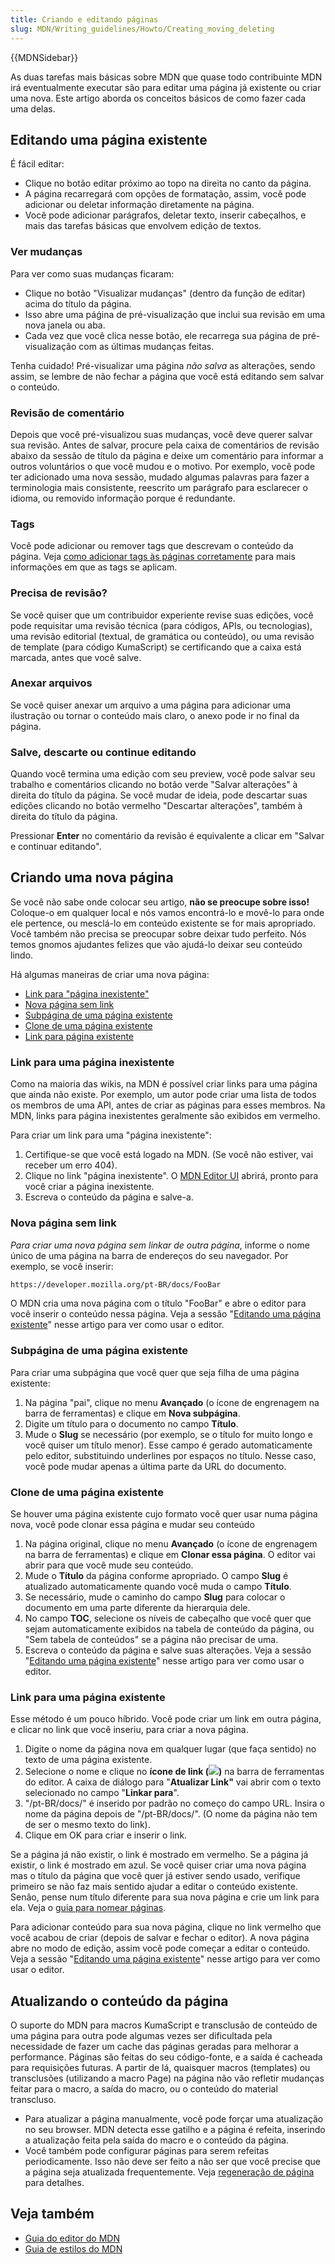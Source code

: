 ```yaml
---
title: Criando e editando páginas
slug: MDN/Writing_guidelines/Howto/Creating_moving_deleting
---
```


{{MDNSidebar}}

As duas tarefas mais básicas sobre MDN que quase todo contribuinte MDN irá eventualmente executar são para editar uma página já existente ou criar uma nova. Este artigo aborda os conceitos básicos de como fazer cada uma delas.

## Editando uma página existente

É fácil editar:

- Clique no botão editar próximo ao topo na direita no canto da página.
- A página recarregará com opções de formatação, assim, você pode adicionar ou deletar informação diretamente na página.
- Você pode adicionar parágrafos, deletar texto, inserir cabeçalhos, e mais das tarefas básicas que envolvem edição de textos.

### Ver mudanças

Para ver como suas mudanças ficaram:

- Clique no botão "Visualizar mudanças" (dentro da função de editar) acima do título da página.
- Isso abre uma páǵina de pré-visualização que inclui sua revisão em uma nova janela ou aba.
- Cada vez que você clica nesse botão, ele recarrega sua página de pré-visualização com as últimas mudanças feitas.

Tenha cuidado! Pré-visualizar uma página _não salva_ as alterações, sendo assim, se lembre de não fechar a página que você está editando sem salvar o conteúdo.

### Revisão de comentário

Depois que você pré-visualizou suas mudanças, você deve querer salvar sua revisão. Antes de salvar, procure pela caixa de comentários de revisão abaixo da sessão de título da página e deixe um comentário para informar a outros voluntários o que você mudou e o motivo. Por exemplo, você pode ter adicionado uma nova sessão, mudado algumas palavras para fazer a terminologia mais consistente, reescrito um parágrafo para esclarecer o idioma, ou removido informação porque é redundante.

### Tags

Você pode adicionar ou remover tags que descrevam o conteúdo da página. Veja [como adicionar tags às páginas corretamente](/pt-BR/docs/MDN/Contribute/guia/Como-marcar-as-paginas-corretamente) para mais informações em que as tags se aplicam.

### Precisa de revisão?

Se você quiser que um contribuidor experiente revise suas edições, você pode requisitar uma revisão técnica (para códigos, APIs, ou tecnologias), uma revisão editorial (textual, de gramática ou conteúdo), ou uma revisão de template (para código KumaScript) se certificando que a caixa está marcada, antes que você salve.

### Anexar arquivos

Se você quiser anexar um arquivo a uma página para adicionar uma ilustração ou tornar o conteúdo mais claro, o anexo pode ir no final da página.

### Salve, descarte ou continue editando

Quando você termina uma edição com seu preview, você pode salvar seu trabalho e comentários clicando no botão verde "Salvar alterações" à direita do título da página. Se você mudar de ideia, pode descartar suas edições clicando no botão vermelho "Descartar alterações", também à direita do título da página.

Pressionar **Enter** no comentário da revisão é equivalente a clicar em "Salvar e continuar editando".

## Criando uma nova página

Se você não sabe onde colocar seu artigo, **não se preocupe sobre isso!** Coloque-o em qualquer local e nós vamos encontrá-lo e movê-lo para onde ele pertence, ou mesclá-lo em conteúdo existente se for mais apropriado. Você também não precisa se preocupar sobre deixar tudo perfeito. Nós temos gnomos ajudantes felizes que vão ajudá-lo deixar seu conteúdo lindo.

Há algumas maneiras de criar uma nova página:

- [Link para "página inexistente"](#link-para-pagina-inexistente)
- [Nova página sem link](#nova-pagina-sem-link)
- [Subpágina de uma página existente](#subpagina-de-uma-pagina-existente)
- [Clone de uma página existente](#clone-de-uma-pagina-existente)
- [Link para página existente](#link-para-uma-pagina-existente)

### Link para uma página inexistente

Como na maioria das wikis, na MDN é possível criar links para uma página que ainda não existe. Por exemplo, um autor pode criar uma lista de todos os membros de uma API, antes de criar as páginas para esses membros. Na MDN, links para página inexistentes geralmente são exibidos em vermelho.

Para criar um link para uma "página inexistente":

1. Certifique-se que você está logado na MDN. (Se você não estiver, vai receber um erro 404).
2. Clique no link "página inexistente". O [MDN Editor UI](/pt-BR/docs/MDN/Contribute/Editor) abrirá, pronto para você criar a página inexistente.
3. Escreva o conteúdo da página e salve-a.

### Nova página sem link

_Para criar uma nova página sem linkar de outra página_, informe o nome único de uma página na barra de endereços do seu navegador. Por exemplo, se você inserir:

```html
https://developer.mozilla.org/pt-BR/docs/FooBar
```

O MDN cria uma nova página com o título "FooBar" e abre o editor para você inserir o conteúdo nessa página. Veja a sessão "[Editando uma página existente](<#Editando uma págia existente>)" nesse artigo para ver como usar o editor.

### Subpágina de uma página existente

Para criar uma subpágina que você quer que seja filha de uma página existente:

1. Na página "pai", clique no menu **Avançado** (o ícone de engrenagem na barra de ferramentas) e clique em **Nova subpágina**.
2. Digite um título para o documento no campo **Título**.
3. Mude o **Slug** se necessário (por exemplo, se o título for muito longo e você quiser um título menor). Esse campo é gerado automaticamente pelo editor, substituindo underlines por espaços no título. Nesse caso, você pode mudar apenas a última parte da URL do documento.

### Clone de uma página existente

Se houver uma página existente cujo formato você quer usar numa página nova, você pode clonar essa página e mudar seu conteúdo

1. Na página original, clique no menu **Avançado** (o ícone de engrenagem na barra de ferramentas) e clique em **Clonar essa página**. O editor vai abrir para que você mude seu conteúdo.
2. Mude o **Título** da página conforme apropriado. O campo **Slug** é atualizado automaticamente quando você muda o campo **Título**.
3. Se necessário, mude o caminho do campo **Slug** para colocar o documento em uma parte diferente da hierarquia dele.
4. No campo **TOC**, selecione os níveis de cabeçalho que você quer que sejam automaticamente exibidos na tabela de conteúdo da página, ou "Sem tabela de conteúdos" se a página não precisar de uma.
5. Escreva o conteúdo da página e salve suas alterações. Veja a sessão "[Editando uma página existente](<#Editando uma págia existente>)" nesse artigo para ver como usar o editor.

### Link para uma página existente

Esse método é um pouco híbrido. Você pode criar um link em outra página, e clicar no link que você inseriu, para criar a nova página.

1. Digite o nome da página nova em qualquer lugar (que faça sentido) no texto de uma página existente.
2. Selecione o nome e clique no **ícone de link (![](/files/3810/link-icon.png))** na barra de ferramentas do editor. A caixa de diálogo para "**Atualizar Link"** vai abrir com o texto selecionado no campo "**Linkar para**".
3. "/pt-BR/docs/" é inserido por padrão no começo do campo URL. Insira o nome da página depois de "/pt-BR/docs/". (O nome da página não tem de ser o mesmo texto do link).
4. Clique em OK para criar e inserir o link.

Se a página já não existir, o link é mostrado em vermelho. Se a página já existir, o link é mostrado em azul. Se você quiser criar uma nova página mas o título da página que você quer já estiver sendo usado, verifique primeiro se não faz mais sentido ajudar a editar o conteúdo existente. Senão, pense num título diferente para sua nova página e crie um link para ela. Veja o [guia para nomear páginas](/pt-BR/docs/MDN/Contribute/Content/Style_guide).

Para adicionar conteúdo para sua nova página, clique no link vermelho que você acabou de criar (depois de salvar e fechar o editor). A nova página abre no modo de edição, assim você pode começar a editar o conteúdo. Veja a sessão "[Editando uma página existente](<#Editando uma págia existente>)" nesse artigo para ver como usar o editor.

## Atualizando o conteúdo da página

O suporte do MDN para macros KumaScript e transclusão de conteúdo de uma página para outra pode algumas vezes ser dificultada pela necessidade de fazer um cache das páginas geradas para melhorar a performance. Páginas são feitas do seu código-fonte, e a saída é cacheada para requisições futuras. A partir de lá, quaisquer macros (templates) ou transclusões (utilizando a macro Page) na página não vão refletir mudanças feitar para o macro, a saída do macro, ou o conteúdo do material transcluso.

- Para atualizar a página manualmente, você pode forçar uma atualização no seu browser. MDN detecta esse gatilho e a página é refeita, inserindo a atualização feita pela saída do macro e o conteúdo da página.
- Você também pode configurar páginas para serem refeitas periodicamente. Isso não deve ser feito a não ser que você precise que a página seja atualizada frequentemente. Veja [regeneração de página](/pt-BR/docs/MDN/Contribute/Tools/Page_regeneration) para detalhes.

## Veja também

- [Guia do editor do MDN](/pt-BR/docs/MDN/Contribute/Editor)
- [Guia de estilos do MDN](/pt-BR/docs/MDN/Contribute/Content/Style_guide)

